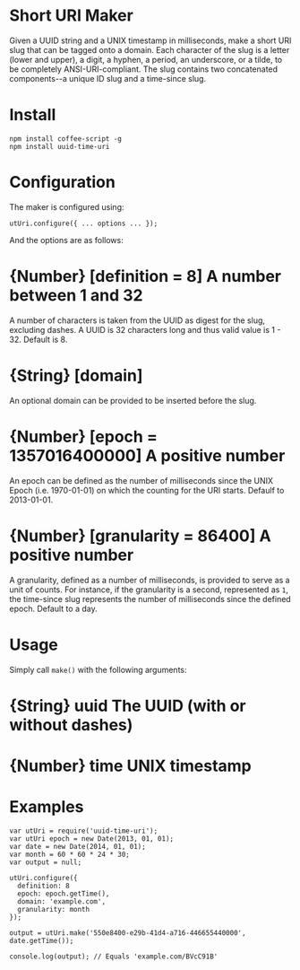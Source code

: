 Short URI Maker
====================

Given a UUID string and a UNIX timestamp in milliseconds, make a short URI
slug that can be tagged onto a domain. Each character of the slug is a
letter (lower and upper), a digit, a hyphen, a period, an underscore, or
a tilde, to be completely ANSI-URI-compliant. The slug contains two
concatenated components--a unique ID slug and a time-since slug.

Install
====================

```
npm install coffee-script -g
npm install uuid-time-uri
```

Configuration
====================

The maker is configured using:

`utUri.configure({ ... options ... });`

And the options are as follows:

# {Number} [definition = 8] A number between 1 and 32

A number of characters is taken from the UUID as digest for the slug,
excluding dashes.  A UUID is 32 characters long and thus valid value is
1 - 32. Default is 8.

# {String} [domain]

An optional domain can be provided to be inserted before the slug.

# {Number} [epoch = 1357016400000] A positive number

An epoch can be defined as the number of milliseconds since the UNIX Epoch
(i.e. 1970-01-01) on which the counting for the URI starts. Defaulf to
2013-01-01.

# {Number} [granularity = 86400] A positive number

A granularity, defined as a number of milliseconds, is provided to serve as a
unit of counts. For instance, if the granularity is a second,
represented as `1`, the time-since slug represents the number of
milliseconds since the defined epoch. Default to a day.

Usage
====================

Simply call `make()` with the following arguments:

# {String} uuid The UUID (with or without dashes)
# {Number} time UNIX timestamp

Examples
====================

```
var utUri = require('uuid-time-uri');
var utUri epoch = new Date(2013, 01, 01);
var date = new Date(2014, 01, 01);
var month = 60 * 60 * 24 * 30;
var output = null;

utUri.configure({
  definition: 8
  epoch: epoch.getTime(),
  domain: 'example.com',
  granularity: month
});

output = utUri.make('550e8400-e29b-41d4-a716-446655440000', date.getTime());

console.log(output); // Equals 'example.com/BVcC91B'
```
